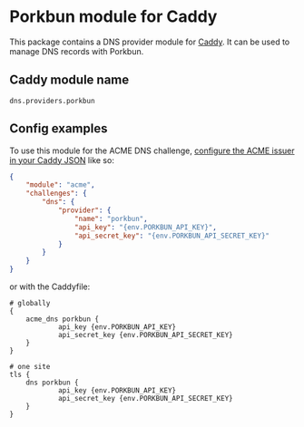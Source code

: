 
Porkbun module for Caddy
===========================

This package contains a DNS provider module for [Caddy](https://github.com/caddyserver/caddy). It can be used to manage DNS records with Porkbun.

## Caddy module name

```
dns.providers.porkbun
```

## Config examples

To use this module for the ACME DNS challenge, [configure the ACME issuer in your Caddy JSON](https://caddyserver.com/docs/json/apps/tls/automation/policies/issuer/acme/) like so:

```json
{
	"module": "acme",
	"challenges": {
		"dns": {
			"provider": {
				"name": "porkbun",
				"api_key": "{env.PORKBUN_API_KEY}",
        		"api_secret_key": "{env.PORKBUN_API_SECRET_KEY}"
			}
		}
	}
}
```

or with the Caddyfile:

```
# globally
{
	acme_dns porkbun {
			api_key {env.PORKBUN_API_KEY}
			api_secret_key {env.PORKBUN_API_SECRET_KEY}
	}
}
```

```
# one site
tls {
	dns porkbun {
			api_key {env.PORKBUN_API_KEY}
			api_secret_key {env.PORKBUN_API_SECRET_KEY}
	}
}
```
